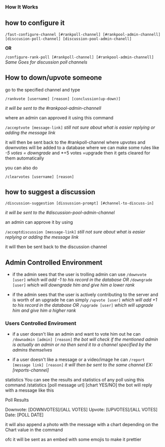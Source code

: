 ### How It Works

  

## how to configure it

```/fast-configure-channel [#rankpoll-channel] [#rankpool-admin-channell] [disccusion-poll-channel] [discussion-pool-admin-chanell]```

**OR**

```/configure-rank-poll [#rankpoll-channel] [#rankpool-admin-channell]``` *Same Goes for discussion poll channels*

  

## How to down/upvote someone

go to the specified channel and type

```/rankvote [username] [reason] [conclussion(up-down)]```

*it will be sent to the #rankpool-admin-channell*

where an admin can approved it using this command

```/acceptvote [message-link]``` *still not sure about what is easier replying or adding the message link*

  

it will then be sent back to the #rankpoll-channel where upvotes and downvotes will be added to a database where we can make some rules like *-5 votes = downgrade*  and *+5 votes =upgrade then it gets cleared for them automatically

you can also do

```/clearvotes [username] [reason]```

## how to suggest a discussion

  
```/discussion-suggestion [dissussion-prompt] [#channel-to-discuss-in]```

*it will be sent to the #discussion-pool-admin-channel*

an admin can approve it by using  

```/acceptdiscussion [message-link]``` *still not sure about what is easier replying or adding the message link*


it will then be sent back to the discussion channel

## Admin Controlled Environment

- if the admin sees that the user is trolling admin can use ```/downvote [user]``` *which will add -1 to his record in the database* *OR* ```/downgrade [user]``` *which will downgrade him and give him a lower rank*

- if the admin sees that the user is actively contributing to the server and is worth of an upgrade he can simply ```/upvote [user]``` *which will add +1 to his record in the database* *OR* ```/upgrade [user]``` *which will upgrade him and give him a higher rank*

  
  

### Users Controlled Enviroment

  

- if a user doesn't like an admin and want to vote him out he can ```/downadmin [admin] [reason]``` *the bot will check if the mentioned admin is actually an admin or na then send it to a channel specified by the admins themselves*  

  

- if a user doesn't like a message or a video/image he can ```/report [message link] [reason]``` *it will then be sent to the same channel EX:[reports-channel]*

statistics
You can see the results and statistics of any poll using this command 
/statistics [poll message url] [chart YES/NO]
 the bot will reply with a message like this

Poll Results

Downvote: [DOWNVOTES]/[ALL VOTES]
Upvote: [UPVOTES]/[ALL VOTES]
Date: [POLL DATE]

it will also append a photo with the message with a chart depending on the Chart value in the command

ofc it will be sent as an embed with some emojis to make it prettier 
